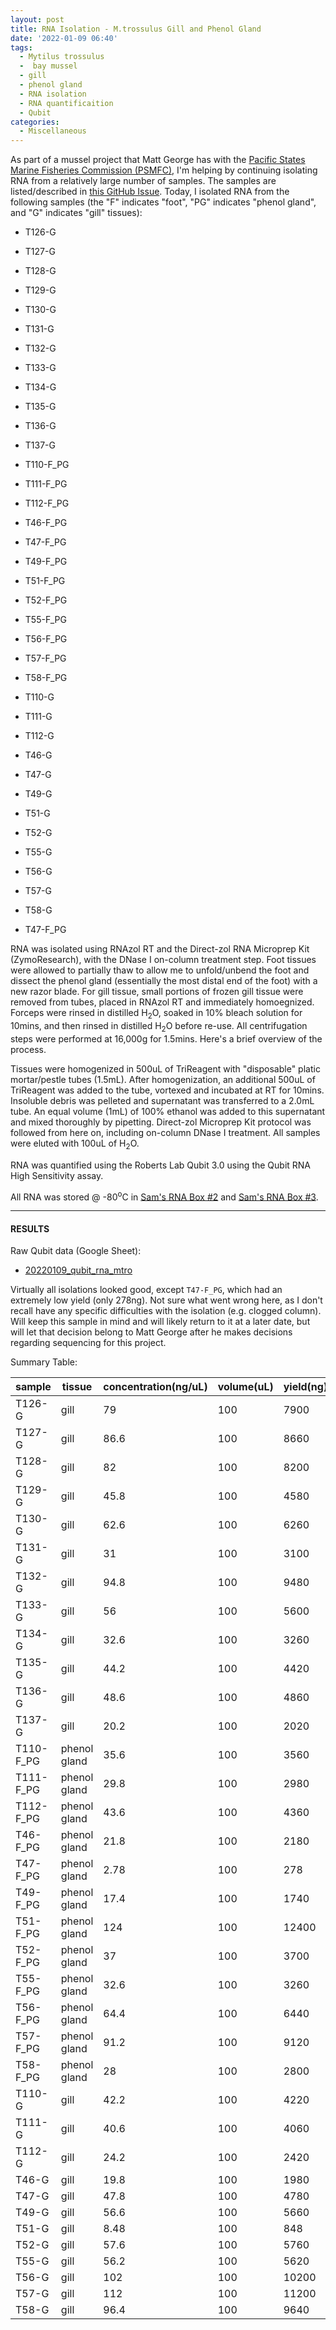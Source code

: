 ```yaml
---
layout: post
title: RNA Isolation - M.trossulus Gill and Phenol Gland
date: '2022-01-09 06:40'
tags: 
  - Mytilus trossulus
  -  bay mussel
  - gill
  - phenol gland
  - RNA isolation
  - RNA quantificaition
  - Qubit
categories: 
  - Miscellaneous
---
```

As part of a mussel project that Matt George has with the [Pacific States Marine Fisheries Commission (PSMFC)](https://www.psmfc.org/), I'm helping by continuing isolating RNA from a relatively large number of samples. The samples are listed/described in [this GitHub Issue](https://github.com/RobertsLab/resources/issues/1352). Today, I isolated RNA from the following samples (the "F" indicates "foot", "PG" indicates "phenol gland", and "G" indicates "gill" tissues):

- T126-G

- T127-G

- T128-G

- T129-G

- T130-G

- T131-G

- T132-G

- T133-G

- T134-G

- T135-G

- T136-G

- T137-G

- T110-F_PG

- T111-F_PG

- T112-F_PG

- T46-F_PG

- T47-F_PG

- T49-F_PG

- T51-F_PG

- T52-F_PG

- T55-F_PG

- T56-F_PG

- T57-F_PG

- T58-F_PG

- T110-G

- T111-G

- T112-G

- T46-G

- T47-G

- T49-G

- T51-G

- T52-G

- T55-G

- T56-G

- T57-G

- T58-G

- T47-F_PG



RNA was isolated using RNAzol RT and the Direct-zol RNA Microprep Kit (ZymoResearch), with the DNase I on-column treatment step. Foot tissues were allowed to partially thaw to allow me to unfold/unbend the foot and dissect the phenol gland (essentially the most distal end of the foot) with a new razor blade. For gill tissue, small portions of frozen gill tissue were removed from tubes, placed in RNAzol RT and immediately homoegnized. Forceps were rinsed in distilled H<sub>2</sub>O, soaked in 10% bleach solution for 10mins, and then rinsed in distilled H<sub>2</sub>O before re-use. All centrifugation steps were performed at 16,000g for 1.5mins. Here's a brief overview of the process.

Tissues were homogenized in 500uL of TriReagent with "disposable" platic mortar/pestle tubes (1.5mL). After homogenization, an additional 500uL of TriReagent was added to the tube, vortexed and incubated at RT for 10mins. Insoluble debris was pelleted and supernatant was transferred to a 2.0mL tube. An equal volume (1mL) of 100% ethanol was added to this supernatant and mixed thoroughly by pipetting. Direct-zol Microprep Kit protocol was followed from here on, including on-column DNase I treatment. All samples were eluted with 100uL of H<sub>2</sub>O.

RNA was quantified using the Roberts Lab Qubit 3.0 using the Qubit RNA High Sensitivity assay.

All RNA was stored @ -80<sup>o</sup>C in [Sam's RNA Box #2](https://docs.google.com/spreadsheets/d/1jL9gOqtcHrm8JPUtZ5KShpX7_olFuci_5Gq7xqgZKIM/edit?usp=sharing) and [Sam's RNA Box #3](https://docs.google.com/spreadsheets/d/1j9jm3b91IkVfG0EsSjQpR--t2R97YXEQPaOFqsOqjhc/edit?usp=sharing).

---

#### RESULTS

Raw Qubit data (Google Sheet):

- [20220109_qubit_rna_mtro](https://docs.google.com/spreadsheets/d/1wwbogjqb_kiCNOiJdVHgx9A_GqkBSP63AP5GTQWyBTw/edit?usp=sharing)

Virtually all isolations looked good, except `T47-F_PG`, which had an extremely low yield (only 278ng). Not sure what went wrong here, as I don't recall have any specific difficulties with the isolation (e.g. clogged column). Will keep this sample in mind and will likely return to it at a later date, but will let that decision belong to Matt George after he makes decisions regarding sequencing for this project.

Summary Table:

| sample    | tissue       | concentration(ng/uL) | volume(uL) | yield(ng) |
|-----------|--------------|----------------------|------------|-----------|
| T126-G    | gill         | 79                   | 100        | 7900      |
| T127-G    | gill         | 86.6                 | 100        | 8660      |
| T128-G    | gill         | 82                   | 100        | 8200      |
| T129-G    | gill         | 45.8                 | 100        | 4580      |
| T130-G    | gill         | 62.6                 | 100        | 6260      |
| T131-G    | gill         | 31                   | 100        | 3100      |
| T132-G    | gill         | 94.8                 | 100        | 9480      |
| T133-G    | gill         | 56                   | 100        | 5600      |
| T134-G    | gill         | 32.6                 | 100        | 3260      |
| T135-G    | gill         | 44.2                 | 100        | 4420      |
| T136-G    | gill         | 48.6                 | 100        | 4860      |
| T137-G    | gill         | 20.2                 | 100        | 2020      |
| T110-F_PG | phenol gland | 35.6                 | 100        | 3560      |
| T111-F_PG | phenol gland | 29.8                 | 100        | 2980      |
| T112-F_PG | phenol gland | 43.6                 | 100        | 4360      |
| T46-F_PG  | phenol gland | 21.8                 | 100        | 2180      |
| T47-F_PG  | phenol gland | 2.78                 | 100        | 278       |
| T49-F_PG  | phenol gland | 17.4                 | 100        | 1740      |
| T51-F_PG  | phenol gland | 124                  | 100        | 12400     |
| T52-F_PG  | phenol gland | 37                   | 100        | 3700      |
| T55-F_PG  | phenol gland | 32.6                 | 100        | 3260      |
| T56-F_PG  | phenol gland | 64.4                 | 100        | 6440      |
| T57-F_PG  | phenol gland | 91.2                 | 100        | 9120      |
| T58-F_PG  | phenol gland | 28                   | 100        | 2800      |
| T110-G    | gill         | 42.2                 | 100        | 4220      |
| T111-G    | gill         | 40.6                 | 100        | 4060      |
| T112-G    | gill         | 24.2                 | 100        | 2420      |
| T46-G     | gill         | 19.8                 | 100        | 1980      |
| T47-G     | gill         | 47.8                 | 100        | 4780      |
| T49-G     | gill         | 56.6                 | 100        | 5660      |
| T51-G     | gill         | 8.48                 | 100        | 848       |
| T52-G     | gill         | 57.6                 | 100        | 5760      |
| T55-G     | gill         | 56.2                 | 100        | 5620      |
| T56-G     | gill         | 102                  | 100        | 10200     |
| T57-G     | gill         | 112                  | 100        | 11200     |
| T58-G     | gill         | 96.4                 | 100        | 9640      |